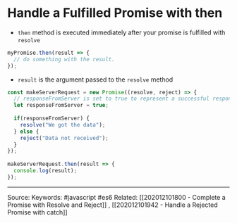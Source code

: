 # Handle a Fulfilled Promise with then
- `then` method is executed immediately after your promise is fulfilled with `resolve`
```js
myPromise.then(result => {
  // do something with the result.
});
```
- `result` is the argument passed to the `resolve` method
```js
const makeServerRequest = new Promise((resolve, reject) => {
  // responseFromServer is set to true to represent a successful response from a server
  let responseFromServer = true;
    
  if(responseFromServer) {
    resolve("We got the data");
  } else {  
    reject("Data not received");
  }
});
 
makeServerRequest.then(result => {
  console.log(result);
});

```

---
Source:
Keywords: #javascript #es6 
Related: [[202012101800 - Complete a Promise with Resolve and Reject]]
, [[202012101942 - Handle a Rejected Promise with catch]]